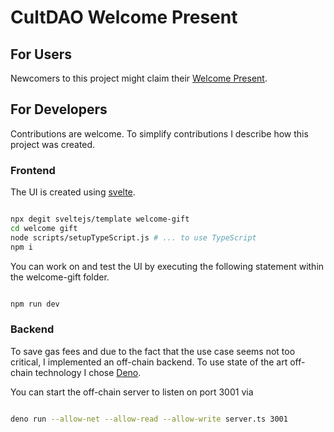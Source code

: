 # CultDAO Welcome Present

## For Users
Newcomers to this project might claim their [Welcome Present](https://peer-2-peer.eth.link). 

## For Developers
Contributions are welcome. To simplify contributions I describe how this project was created.  

### Frontend
The UI is created using [svelte](https://svelte.dev/docs).

```sh

npx degit sveltejs/template welcome-gift
cd welcome gift
node scripts/setupTypeScript.js # ... to use TypeScript
npm i 

```

You can work on and test the UI by executing the following statement within the welcome-gift folder.

```sh

npm run dev

```

### Backend
To save gas fees and due to the fact that the use case seems not too critical, I implemented an off-chain backend. To use state of the art off-chain technology I chose [Deno](https://deno.land).

You can start the off-chain server to listen on port 3001 via

```sh

deno run --allow-net --allow-read --allow-write server.ts 3001

```